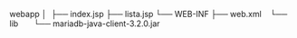 webapp
│ 
├── index.jsp
├── lista.jsp
└── WEB-INF
    ├── web.xml
    └── lib
        └── mariadb-java-client-3.2.0.jar 
